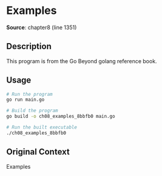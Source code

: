 # Examples

**Source**: chapter8 (line 1351)

## Description

This program is from the Go Beyond golang reference book.

## Usage

```bash
# Run the program
go run main.go

# Build the program
go build -o ch08_examples_8bbfb0 main.go

# Run the built executable
./ch08_examples_8bbfb0
```

## Original Context

Examples
